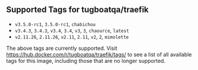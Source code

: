 ## Supported Tags for tugboatqa/traefik

* `v3.5.0-rc1`, `3.5.0-rc1`, `chabichou`
* `v3.4.3`, `3.4.3`, `v3.4`, `3.4`, `v3`, `3`, `chaource`, `latest`
* `v2.11.26`, `2.11.26`, `v2.11`, `2.11`, `v2`, `2`, `mimolette`

The above tags are currently supported. Visit https://hub.docker.com/r/tugboatqa/traefik/tags/ to see a list of all available tags for this image, including those that are no longer supported.

